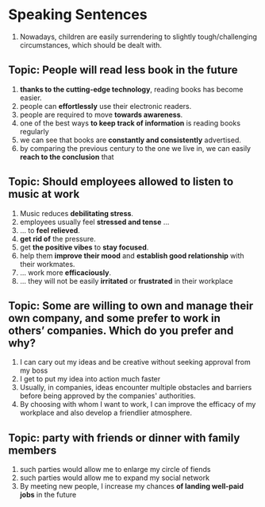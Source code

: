 # Speaking Sentences

1. Nowadays, children are easily surrendering to slightly tough/challenging circumstances, which should be dealt with.


## Topic: People will read less book in the future
1. **thanks to the cutting-edge technology**, reading books has become easier.
2. people can **effortlessly** use their electronic readers.
3. people are required to move **towards awareness**.
4. one of the best ways **to keep track of information** is reading books regularly
5. we can see that books are **constantly and consistently** advertised.
6. by comparing the previous century to the one we live in, we can easily **reach to the conclusion** that

## Topic: Should employees allowed to listen to music at work
1. Music reduces **debilitating stress**.
2. employees usually feel **stressed and tense** ...
3. ... to **feel relieved**.
4. **get rid of** the pressure.
5. get **the positive vibes** to **stay focused**. 
6. help them **improve their mood** and **establish good relationship** with their workmates.
7. ... work more **efficaciously**.
8. ... they will not be easily **irritated** or **frustrated** in their workplace

## Topic: Some are willing to own and manage their own company, and some prefer to work in others’ companies. Which do you prefer and why?
1. I can cary out my ideas and be creative without seeking approval from my boss
2. I get to put my idea into action much faster
3. Usually, in companies, ideas encounter multiple obstacles and barriers before being approved by the companies' authorities.
4. By choosing with whom I want to work, I can improve the efficacy of my workplace and also develop a friendlier atmosphere.


## Topic: party with friends or dinner with family members
1. such parties would allow me to enlarge my circle of fiends
2. such parties would allow me to expand my social network
3. By meeting new people, I increase my chances **of landing well-paid jobs** in the future